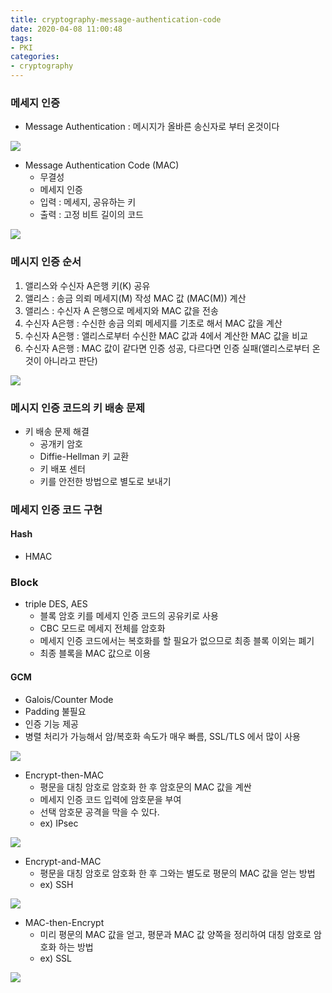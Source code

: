 ```yaml
---
title: cryptography-message-authentication-code
date: 2020-04-08 11:00:48
tags:
- PKI
categories:
- cryptography
---
```

### 메세지 인증
- Message Authentication : 메시지가 올바른 송신자로 부터 온것이다

![](/images/cryptography/mac/alice-bob.png)

- Message Authentication Code (MAC) 
    - 무결성
    - 메세지 인증
    - 입력 : 메세지, 공유하는 키
    - 출력 : 고정 비트 길이의 코드

![](/images/cryptography/mac/messagecodevshash.png)

### 메시지 인증 순서
1. 앨리스와 수신자 A은행 키(K) 공유
2. 앨리스 : 송금 의뢰 메세지(M) 작성 MAC 값 (MAC(M)) 계산
3. 앨리스 : 수신자 A 은행으로 메세지와 MAC 값을 전송
4. 수신자 A은행 : 수신한 송금 의뢰 메세지를 기초로 해서 MAC 값을 계산
5. 수신자 A은행 : 앨리스로부터 수신한 MAC 값과 4에서 계산한 MAC 값을 비교
6. 수신자 A은행 : MAC 값이 같다면 인증 성공, 다르다면 인증 실패(앨리스로부터 온 것이 아니라고 판단)

![](/images/cryptography/mac/message_authentication_code_flow.png)

### 메시지 인증 코드의 키 배송 문제
- 키 배송 문제 해결
    - 공개키 암호
    - Diffie-Hellman 키 교환
    - 키 배포 센터
    - 키를 안전한 방법으로 별도로 보내기
    
### 메세지 인증 코드 구현
#### Hash
- HMAC

### Block
- triple DES, AES
    - 블록 암호 키를 메세지 인증 코드의 공유키로 사용
    - CBC 모드로 메세지 전체를 암호화
    - 메세지 인증 코드에서는 복호화를 할 필요가 없으므로 최종 블록 이외는 폐기
    - 최종 블록을 MAC 값으로 이용
    
#### GCM
- Galois/Counter Mode
- Padding 불필요
- 인증 기능 제공
- 병렬 처리가 가능해서 암/복호화 속도가 매우 빠름, SSL/TLS 에서 많이 사용

![](/images/cryptography/block/AES/GCM.png)

- Encrypt-then-MAC
    - 평문을 대칭 암호로 암호화 한 후 암호문의 MAC 값을 계싼
    - 메세지 인증 코드 입력에 암호문을 부여
    - 선택 암호문 공격을 막을 수 있다.
    - ex) IPsec
    
![](/images/cryptography/mac/encrypt-then-mac.png)
    
- Encrypt-and-MAC
    - 평문을 대칭 암호로 암호화 한 후 그와는 별도로 평문의 MAC 값을 얻는 방법
    - ex) SSH

![](/images/cryptography/mac/encrypt-and-mac.png)

- MAC-then-Encrypt
    - 미리 평문의 MAC 값을 얻고, 평문과 MAC 값 양쪽을 정리하여 대칭 암호로 암호화 하는 방법
    - ex) SSL
  
![](/images/cryptography/mac/encrypt-and-mac.png)




